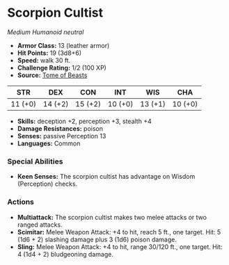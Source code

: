 # Scorpion Cultist

*Medium* *Humanoid* *neutral*

- **Armor Class:** 13 (leather armor)
- **Hit Points:** 19 (3d8+6)
- **Speed:** walk 30 ft.
- **Challenge Rating:** 1/2 (100 XP)
- **Source:** [Tome of Beasts](https://koboldpress.com/kpstore/product/tome-of-beasts-for-5th-edition-print/)

| STR | DEX | CON | INT | WIS | CHA |
| --- | --- | --- | --- | --- | --- |
| 11 (+0) | 14 (+2) | 15 (+2) | 10 (+0) | 13 (+1) | 10 (+0) |

- **Skills:** deception +2, perception +3, stealth +4
- **Damage Resistances:** poison
- **Senses:** passive Perception 13
- **Languages:** Common
### Special Abilities
- **Keen Senses:** The scorpion cultist has advantage on Wisdom (Perception) checks.
### Actions
- **Multiattack:** The scorpion cultist makes two melee attacks or two ranged attacks.
- **Scimitar:** Melee Weapon Attack: +4 to hit, reach 5 ft., one target. Hit: 5 (1d6 + 2) slashing damage plus 3 (1d6) poison damage.
- **Sling:** Melee Weapon Attack: +4 to hit, range 30/120 ft., one target. Hit: 4 (1d4 + 2) bludgeoning damage.
